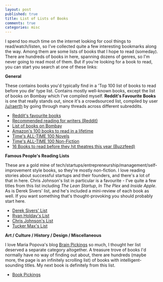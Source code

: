 ```yaml
---
layout: post
published: true
title: List of Lists of Books
comments: true
categories: misc
---
```


I spend too much time on the internet looking for cool things to read/watch/listen, so I've collected quite a few interesting bookmarks along the way. Among them are some lists of books that I hope to read (someday). There are hundreds of books in here, spanning dozens of genres, so I'm never going to read most of them. But if you're looking for a book to read, you can start you search at one of these links:

**<left>General</left>**

These contains books you'd typically find in a 'Top 100 list of books to read before you die' type list. Contains mostly well-known books, except the list of books on Bombay which I've compiled myself. **Reddit's Favourite Books** is one that really stands out, since it's a crowdsourced list, compiled by user [/u/raerth](http://www.reddit.com/user/raerth) by going through many threads across different subreddits.

- [Reddit's favourite books](http://www.reddit.com/r/raerth/comments/cpxkq/reddits_favourite_books/)
- [Recommended reading for writers (Reddit)](http://www.reddit.com/r/writing/comments/uptsj/recommended_reading_novels_and_short_stories_to/)
- [List of books on Bombay](https://docs.google.com/spreadsheet/ccc?key=0Argdfqn9LeGidHc0VEZkT0gwbGVHTEp6OFBKOVlBbUE&usp=sharing#gid=0)
- [Amazon's 100 books to read in a lifetime](http://www.amazon.com/b/ref=amb_link_399124682_3?ie=UTF8&node=8192263011&pf_rd_m=ATVPDKIKX0DER&pf_rd_s=hero-quick-promo&pf_rd_r=1TCD7T7QBPR24ZRPPMT9&pf_rd_t=201&pf_rd_p=1721171242&pf_rd_i=B006X0LYRY)
- [Time's ALL-TIME 100 Novels](http://entertainment.time.com/2005/10/16/all-time-100-novels/)
- [Time's ALL-TIME 100 Non-Fiction](http://entertainment.time.com/2011/08/30/all-time-100-best-nonfiction-books/)
- [16 Books to read before they hit theatres this year (Buzzfeed)](http://www.buzzfeed.com/ariellecalderon/books-to-read-before-they-hit-theaters-this-year?bffb)

**<left>Famous People's Reading Lists</left>**

These are a gold mine of tech/startups/entrepreneurship/management/self-improvement style books, so they're mostly non-fiction. I love reading stories about successful startups and their founders, and there's a lot of that in here. Chris Johnson's list in particular is a favourite - I've quite a few titles from this list including *The Lean Startup*, *In The Plex* and *Inside Apple*. As is Derek Sivers' list, and he's included a mini-review of each book as well. If you want something that's thought-provoking you should probably start here.

- [Derek Sivers' List](http://sivers.org/book)
- [Ryan Holday's List](http://www.ryanholiday.net/reading-list/)
- [Chris Johnson's List](http://simplifilm.com/startup-reading-list/)
- [Tucker Max's List](http://tuckermax.me/the-tucker-max-reading-list-most-influential/)

**<left>Art / Culture / History / Design / Miscellaneous</left>**

I love Maria Popova's blog [Brain Pickings](http://www.brainpickings.org/) so much, I thought her list deserved a separate category altogether. A treasure trove of books I'd normally have no way of finding out about, there are hundreds (maybe more, the page is an infinitely scrolling list) of books with intelligent-sounding titles. My next book is definitely from this list.
- [Book Pickings](http://bookpickings.brainpickings.org/)
